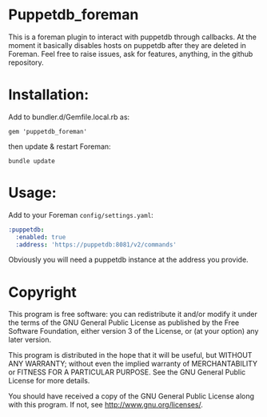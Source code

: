 # Puppetdb\_foreman

This is a foreman plugin to interact with puppetdb through callbacks.
At the moment it basically disables hosts on puppetdb after they are deleted in Foreman.
Feel free to raise issues, ask for features, anything, in the github repository.

# Installation:

Add to bundler.d/Gemfile.local.rb as:

    gem 'puppetdb_foreman'

then update & restart Foreman:

    bundle update
    

# Usage:


Add to your Foreman `config/settings.yaml`:

```yaml
:puppetdb:
  :enabled: true
  :address: 'https://puppetdb:8081/v2/commands'
```

Obviously you will need a puppetdb instance at the address you provide.

# Copyright

This program is free software: you can redistribute it and/or modify
it under the terms of the GNU General Public License as published by
the Free Software Foundation, either version 3 of the License, or
(at your option) any later version.

This program is distributed in the hope that it will be useful,
but WITHOUT ANY WARRANTY; without even the implied warranty of
MERCHANTABILITY or FITNESS FOR A PARTICULAR PURPOSE.  See the
GNU General Public License for more details.

You should have received a copy of the GNU General Public License
along with this program.  If not, see <http://www.gnu.org/licenses/>.
